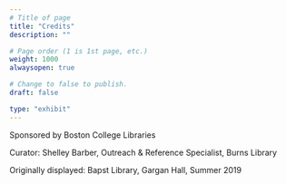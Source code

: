 ```yaml
---
# Title of page
title: "Credits"
description: ""

# Page order (1 is 1st page, etc.)
weight: 1000
alwaysopen: true

# Change to false to publish.
draft: false

type: "exhibit"
---
```


Sponsored by Boston College Libraries

Curator: Shelley Barber, Outreach & Reference Specialist, Burns Library

Originally displayed: Bapst Library, Gargan Hall, Summer 2019

